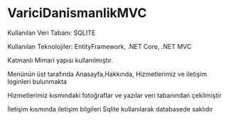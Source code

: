 # VariciDanismanlikMVC
Kullanılan Veri Tabanı: SQLITE

Kullanılan Teknolojiler: EntityFramework, .NET Core, .NET MVC

Katmanlı Mimari yapısı kullanılmıştır.

Menünün üst tarafında Anasayfa,Hakkında, Hizmetlerimiz ve iletişim loginleri bulunmakta 

Hizmetlerimiz kısmındaki fotoğraflar ve yazılar veri tabanından çekilmiştir

İletişim kısmında iletişim bilgileri Sqlite kullanılarak databasede saklıdır 
